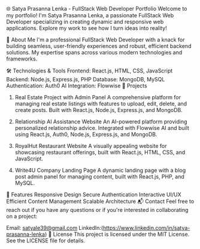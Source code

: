 🌐 Satya Prasanna Lenka - FullStack Web Developer Portfolio
Welcome to my portfolio! I'm Satya Prasanna Lenka, a passionate FullStack Web Developer specializing in creating dynamic and responsive web applications. Explore my work to see how I turn ideas into reality!

🚀 About Me
I'm a professional FullStack Web Developer with a knack for building seamless, user-friendly experiences and robust, efficient backend solutions. My expertise spans across various modern technologies and frameworks.

🛠️ Technologies & Tools
Frontend: React.js, HTML, CSS, JavaScript
Backend: Node.js, Express.js, PHP
Database: MongoDB, MySQL
Authentication: Auth0
AI Integration: Flowwise
📂 Projects

1. Real Estate Project with Admin Panel
   A comprehensive platform for managing real estate listings with features to upload, edit, delete, and create posts. Built with React.js, Node.js, Express.js, and MongoDB.

2. Relationship AI Assistance Website
   An AI-powered platform providing personalized relationship advice. Integrated with Flowwise AI and built using React.js, Auth0, Node.js, Express.js, and MongoDB.

3. RoyalHut Restaurant Website
   A visually appealing website for showcasing restaurant offerings, built with React.js, HTML, CSS, and JavaScript.

4. Write4U Company Landing Page
   A dynamic landing page with a blog post admin panel for managing content, built with React.js, PHP, and MySQL.

🌟 Features
Responsive Design
Secure Authentication
Interactive UI/UX
Efficient Content Management
Scalable Architecture
📬 Contact
Feel free to reach out if you have any questions or if you're interested in collaborating on a project:

Email: satyale39@gmail.com
LinkedIn:(https://www.linkedin.com/in/satya-prasanna-lenka)
📝 License
This project is licensed under the MIT License. See the LICENSE file for details.
